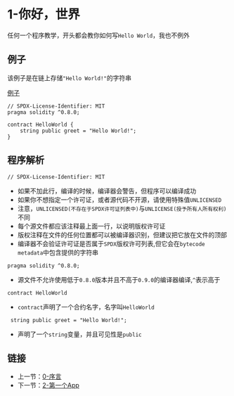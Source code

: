 # 1-你好，世界

任何一个程序教学，开头都会教你如何写`Hello World`，我也不例外

## 例子

该例子是在链上存储`"Hello World!"`的字符串

[例子](./HelloWorld.sol)

```solidity
// SPDX-License-Identifier: MIT
pragma solidity ^0.8.0;

contract HelloWorld {
    string public greet = "Hello World!";
}
```

## 程序解析

```solidity
// SPDX-License-Identifier: MIT
```

* 如果不加此行，编译的时候，编译器会警告，但程序可以编译成功
* 如果你不想指定一个许可证，或者源代码不开源，请使用特殊值`UNLICENSED`
* 注意，`UNLICENSED(不存在于SPDX许可证列表中)`与`UNLICENSE(授予所有人所有权利)`不同
* 每个源文件都应该注释最上面一行，以说明版权许可证
* 版权注释在文件的任何位置都可以被编译器识别，但建议把它放在文件的顶部
* 编译器不会验证许可证是否属于`SPDX`版权许可列表,但它会在`bytecode metadata`中包含提供的字符串

```solidity
pragma solidity ^0.8.0;
```

* 源文件不允许使用低于`0.8.0`版本并且不高于`0.9.0`的编译器编译,`^`表示高于

```solidity
contract HelloWorld
```

* `contract`声明了一个合约名字，名字叫`HelloWorld`

```solidity
 string public greet = "Hello World!";
```

* 声明了一个`string`变量，并且可见性是`public`

## 链接

* 上一节：[0-序言](../Preface/Preface.md)
* 下一节：[2-第一个App](../FirstApp/FirstApp.md)